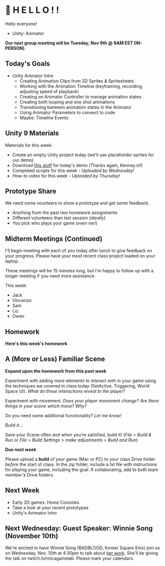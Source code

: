 # 🍏 H E L L O ! ! 
Hello everyone!
- Unity: Animator


__Our next group meeting will be Tuesday, Nov 9th @ 9AM EST (IN-PERSON)__. 

## Today's Goals ##
- Unity Animator Intro
  - Creating Animation Clips from 2D Sprites & Spritesheets
  - Working with the Animation Timeline (keyframing, recording, adjusting speed of playback)
  - Creating an Animator Controller to manage animation states
  - Creating both looping and one shot animations
  - Transitioning between animation states in the Animator
  - Using Animator Parameters to connect to code
  - Maybe: Timeline Events

## Unity 9 Materials ##

Materials for this week:
- Create an empty Unity project today (we'll use placeholder sprites for our demo)
- Download [this stuff](https://drive.google.com/file/d/1ymfEv70jEJFP8p_ph3gIxLRaYl_SkGqP/view?usp=sharing) for today's demo (Thanks again, Kenney.nl!)
- Completed scripts for this week *- Uploaded by Wednesday!*
- How-to video for this week *- Uploaded by Thursday!*

## Prototype Share ##

We need some vounteers to show a prototype and get some feedback.
- Anything from the past two homework assignments
- Different volunteers than last session (*ideally*)
- You pick who plays your game (_even me!_)


## Midterm Meetings (Continued) ##

I'll begin meeting with each of you today after lunch to give feedback on your progress. Please have your most recent class project loaded on your laptop.

These meetings will be 15 minutes long, but I'm happy to follow up with a longer meeting if you need more assistance. 

This week:
- Jack
- Vincenzo
- Sam
- Liz
- Owen

## Homework ##

__Here's this week's homework__

## A (More or Less) Familiar Scene
__Expand upon the homework from this past week__

Experiment with adding more elements to interact with in your game using the techniques we covered in class today (SetActive, Triggering, World Space UI). *What do these interactions reveal to the player?*

Experiment with movement. *Does your player movement change? Are there things in your scene which move? Why?*

Do you need some additional functionality? *Let me know!*

*Build it...*

Save your Scene often and when you're satisfied, build it! (*File > Build & Run* or *File > Build Settings > make adjustments > Build and Run*)

__Due next week__

Please upload a __build__ of your game (Mac or PC) to your class Drive folder *before* the start of class. In the zip folder, include a txt file with instructions for playing your game, including the goal. If collaborating, add to both team member's Drive folders.


## Next Week
- Early 2D games: Home Consoles
- Take a look at your recent prototypes
- Unity's Animator Intro

## Next Wednesday: Guest Speaker: Winnie Song (November 10th)
We're excited to have Winnie Song (BADBLOOD, former Square Enix) join us on Wednesday, Nov. 10th at 4:30pm to talk about [her work](https://wsong.me). She'll be giving the talk on twitch.tv/micagamelab. Please mark your calendars.
